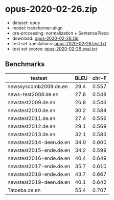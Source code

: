# opus-2020-02-26.zip

* dataset: opus
* model: transformer-align
* pre-processing: normalization + SentencePiece
* download: [opus-2020-02-26.zip](https://object.pouta.csc.fi/OPUS-MT-models/de-en/opus-2020-02-26.zip)
* test set translations: [opus-2020-02-26.test.txt](https://object.pouta.csc.fi/OPUS-MT-models/de-en/opus-2020-02-26.test.txt)
* test set scores: [opus-2020-02-26.eval.txt](https://object.pouta.csc.fi/OPUS-MT-models/de-en/opus-2020-02-26.eval.txt)

## Benchmarks

| testset               | BLEU  | chr-F |
|-----------------------|-------|-------|
| newssyscomb2009.de.en 	| 29.4 	| 0.557 |
| news-test2008.de.en 	| 27.8 	| 0.548 |
| newstest2009.de.en 	| 26.8 	| 0.543 |
| newstest2010.de.en 	| 30.2 	| 0.584 |
| newstest2011.de.en 	| 27.4 	| 0.556 |
| newstest2012.de.en 	| 29.1 	| 0.569 |
| newstest2013.de.en 	| 32.1 	| 0.583 |
| newstest2014-deen.de.en 	| 34.0 	| 0.600 |
| newstest2015-ende.de.en 	| 34.2 	| 0.599 |
| newstest2016-ende.de.en 	| 40.4 	| 0.649 |
| newstest2017-ende.de.en 	| 35.7 	| 0.610 |
| newstest2018-ende.de.en 	| 43.7 	| 0.667 |
| newstest2019-deen.de.en 	| 40.1 	| 0.642 |
| Tatoeba.de.en 	| 55.4 	| 0.707 |

